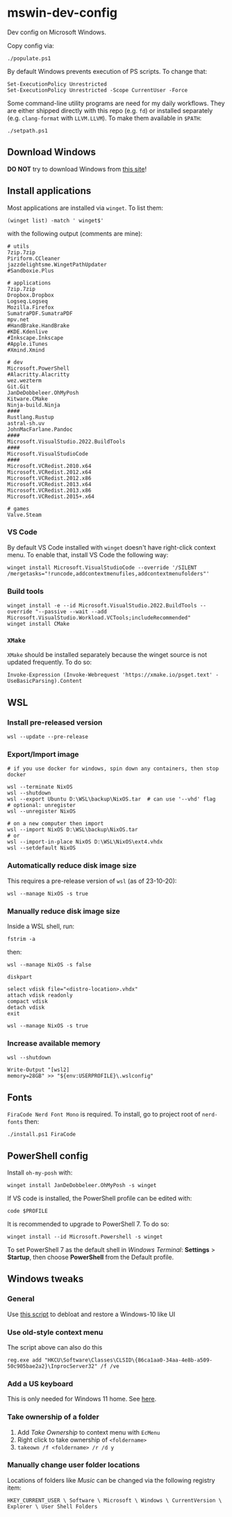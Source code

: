 # mswin-dev-config
Dev config on Microsoft Windows.

Copy config via:

```
./populate.ps1
```

By default Windows prevents execution of PS scripts. To change that:

```
Set-ExecutionPolicy Unrestricted
Set-ExecutionPolicy Unrestricted -Scope CurrentUser -Force
```

Some command-line utility programs are need for my daily workflows. They are
either shipped directly with this repo (e.g. `fd`) or installed separately
(e.g. `clang-format` with `LLVM.LLVM`).
To make them available in `$PATH`:

```
./setpath.ps1
```


## Download Windows

**DO NOT** try to download Windows from [this site](https://massgrave.dev/)!


## Install applications

Most applications are installed via `winget`. To list them:

```
(winget list) -match ' winget$'
```

with the following output (comments are mine):

```shell
# utils
7zip.7zip
Piriform.CCleaner
jazzdelightsme.WingetPathUpdater
#Sandboxie.Plus

# applications
7zip.7zip
Dropbox.Dropbox
Logseq.Logseq
Mozilla.Firefox
SumatraPDF.SumatraPDF
mpv.net
#HandBrake.HandBrake
#KDE.Kdenlive
#Inkscape.Inkscape
#Apple.iTunes
#Xmind.Xmind

# dev
Microsoft.PowerShell
#Alacritty.Alacritty
wez.wezterm
Git.Git
JanDeDobbeleer.OhMyPosh
Kitware.CMake
Ninja-build.Ninja
####
Rustlang.Rustup
astral-sh.uv
JohnMacFarlane.Pandoc
####
Microsoft.VisualStudio.2022.BuildTools
####
Microsoft.VisualStudioCode
####
Microsoft.VCRedist.2010.x64
Microsoft.VCRedist.2012.x64
Microsoft.VCRedist.2012.x86
Microsoft.VCRedist.2013.x64
Microsoft.VCRedist.2013.x86
Microsoft.VCRedist.2015+.x64

# games
Valve.Steam
```

### VS Code

By default VS Code installed with `winget` doesn't have right-click context menu.
To enable that, install VS Code the following way:

```
winget install Microsoft.VisualStudioCode --override '/SILENT /mergetasks="!runcode,addcontextmenufiles,addcontextmenufolders"'
```

### Build tools

```
winget install -e --id Microsoft.VisualStudio.2022.BuildTools --override "--passive --wait --add Microsoft.VisualStudio.Workload.VCTools;includeRecommended"
winget install CMake
```

### `XMake`

`XMake` should be installed separately because the winget source is not updated frequently.
To do so:

```
Invoke-Expression (Invoke-Webrequest 'https://xmake.io/psget.text' -UseBasicParsing).Content
```


## WSL

### Install pre-released version

```
wsl --update --pre-release
```

### Export/Import image

```shell
# if you use docker for windows, spin down any containers, then stop docker

wsl --terminate NixOS
wsl --shutdown
wsl --export Ubuntu D:\WSL\backup\NixOS.tar  # can use '--vhd' flag
# optional: unregister
wsl --unregister NixOS

# on a new computer then import
wsl --import NixOS D:\WSL\backup\NixOS.tar
# or
wsl --import-in-place NixOS D:\WSL\NixOS\ext4.vhdx
wsl --setdefault NixOS
```

### Automatically reduce disk image size

This requires a pre-release version of `wsl` (as of 23-10-20):

```
wsl --manage NixOS -s true
```

### Manually reduce disk image size

Inside a WSL shell, run:

```
fstrim -a
```

then:

```
wsl --manage NixOS -s false

diskpart

select vdisk file="<distro-location>.vhdx"
attach vdisk readonly
compact vdisk
detach vdisk
exit

wsl --manage NixOS -s true
```

### Increase available memory

```
wsl --shutdown

Write-Output "[wsl2]
memory=28GB" >> "${env:USERPROFILE}\.wslconfig"
```


## Fonts

`FiraCode Nerd Font Mono` is required. To install, go to project root of
`nerd-fonts` then:

```
./install.ps1 FiraCode
```


## PowerShell config

Install `oh-my-posh` with:

```
winget install JanDeDobbeleer.OhMyPosh -s winget
```

If VS code is installed, the PowerShell profile can be edited with:

```
code $PROFILE
```

It is recommended to upgrade to PowerShell 7. To do so:

```
winget install --id Microsoft.Powershell -s winget
```

To set PowerShell 7 as the default shell in _Windows Terminal_:
**Settings** > **Startup**, then choose **PowerShell** from the Default profile.


## Windows tweaks

### General

Use [this script](https://github.com/Raphire/Win11Debloat) to debloat and restore a Windows-10 like UI

### Use old-style context menu

The script above can also do this

```
reg.exe add "HKCU\Software\Classes\CLSID\{86ca1aa0-34aa-4e8b-a509-50c905bae2a2}\InprocServer32" /f /ve
```

### Add a US keyboard

This is only needed for Windows 11 home.
See [here](https://www.bilibili.com/read/cv14827165/).

### Take ownership of a folder

1. Add _Take Ownership_ to context menu with `EcMenu`
2. Right click to take ownership of `<foldername>`
3. `takeown /f <foldername> /r /d y`

### Manually change user folder locations

Locations of folders like _Music_ can be changed via the following registry item:

```
HKEY_CURRENT_USER \ Software \ Microsoft \ Windows \ CurrentVersion \ Explorer \ User Shell Folders
```